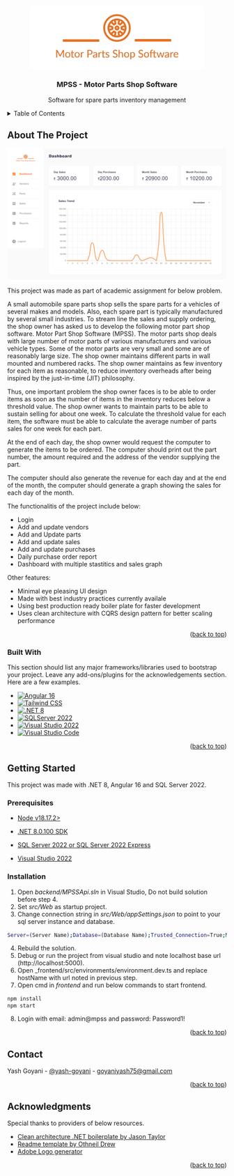 <a name="readme-top"></a>


<!-- PROJECT LOGO -->
<br />
<div align="center">
  <a href="https://github.com/Majesty75/MPSS">
    <img src="images/logo.png" alt="Logo" width="400">
  </a>

  <h3 align="center">MPSS - Motor Parts Shop Software</h3>

  <p align="center">
    Software for spare parts inventory management
    <br />
  </p>
</div>



<!-- TABLE OF CONTENTS -->
<details>
  <summary>Table of Contents</summary>
  <ol>
    <li>
      <a href="#about-the-project">About The Project</a>
      <ul>
        <li><a href="#built-with">Built With</a></li>
      </ul>
    </li>
    <li>
      <a href="#getting-started">Getting Started</a>
      <ul>
        <li><a href="#prerequisites">Prerequisites</a></li>
        <li><a href="#installation">Installation</a></li>
      </ul>
    </li>
    <li><a href="#contact">Contact</a></li>
    <li><a href="#acknowledgments">Acknowledgments</a></li>
  </ol>
</details>



<!-- ABOUT THE PROJECT -->
## About The Project

![Dashboard Screen Shot][dashboard-screenshot]

This project was made as part of academic assignment for below problem.

A small automobile spare parts shop sells the spare parts for a vehicles of several makes and models. Also,
each spare part is typically manufactured by several small industries. To stream line the sales and supply
ordering, the shop owner has asked us to develop the following motor part shop software.
Motor Part Shop Software (MPSS). The motor parts shop deals with large number of motor parts of
various manufacturers and various vehicle types. Some of the motor parts are very small and some are of
reasonably large size. The shop owner maintains different parts in wall mounted and numbered racks.
The shop owner maintains as few inventory for each item as reasonable, to reduce inventory overheads after
being inspired by the just-in-time (JIT) philosophy.

Thus, one important problem the shop owner faces is to be able to order items as soon as the number of
items in the inventory reduces below a threshold value. The shop owner wants to maintain parts to be able
to sustain selling for about one week. To calculate the threshold value for each item, the software must be
able to calculate the average number of parts sales for one week for each part.

At the end of each day, the shop owner would request the computer to generate the items to be ordered. The
computer should print out the part number, the amount required and the address of the vendor supplying
the part.

The computer should also generate the revenue for each day and at the end of the month, the computer
should generate a graph showing the sales for each day of the month.

The functionalitis of the project include below:
* Login
* Add and update vendors
* Add and Update parts
* Add and update sales
* Add and update purchases
* Daily purchase order report
* Dashboard with multiple stastitics and sales graph

Other features:
* Minimal eye pleasing UI design
* Made with best industry practices currently availale
* Using best production ready boiler plate for faster development
* Uses clean architecture with CQRS design pattern for better scaling performance

<p align="right">(<a href="#readme-top">back to top</a>)</p>



### Built With

This section should list any major frameworks/libraries used to bootstrap your project. Leave any add-ons/plugins for the acknowledgements section. Here are a few examples.

* [![Angular 16][Angular.io]][Angular-url]
* [![Tailwind CSS][Tailwind]][Tailwind-url]
* [![.NET 8][.NET]][.NET-url]
* [![SQLServer 2022][SQLServer]][SQLServer-url]
* [![Visual Studio 2022][VS]][VS-url]
* [![Visual Studio Code][VSCode]][VSCode-url]

<p align="right">(<a href="#readme-top">back to top</a>)</p>



<!-- GETTING STARTED -->
## Getting Started

This project was made with .NET 8, Angular 16 and SQL Server 2022.


### Prerequisites

* <a href="https://nodejs.org/en/about/previous-releases">Node v18.17.2></a>

* <a href="https://dotnet.microsoft.com/en-us/download/dotnet/8.0">.NET 8.0.100 SDK</a>

* <a href="https://www.microsoft.com/en-in/sql-server/sql-server-downloads">SQL Server 2022 or SQL Server 2022 Express</a>

* <a href="https://visualstudio.microsoft.com/">Visual Studio 2022</a>



### Installation

1. Open _backend/MPSSApi.sln_ in Visual Studio, Do not build solution before step 4.
2. Set _src/Web_  as startup project.
3. Change connection string in _src/Web/appSettings.json_ to point to your sql server instance and database.
  ```sh
  Server=(Server Name);Database=(Database Name);Trusted_Connection=True;MultipleActiveResultSets=true;TrustServerCertificate=True
  ```
4. Rebuild the solution.
5. Debug or run the project from visual studio and note localhost base url (http://localhost:5000).
6. Open _frontend/src/environments/environment.dev.ts and replace hostName with url noted in previous step.
7. Open cmd in _frontend_ and run below commands to start frontend.
  ```
  npm install
  npm start
  ```
8. Login with email: admin@mpss and password: Password1!

<p align="right">(<a href="#readme-top">back to top</a>)</p>


<!-- CONTACT -->
## Contact

Yash Goyani - [@yash-goyani](https://www.linkedin.com/in/yash-goyani-5156601b4/) - goyaniyash75@gmail.com

<p align="right">(<a href="#readme-top">back to top</a>)</p>



<!-- ACKNOWLEDGMENTS -->
## Acknowledgments

Special thanks to providers of below resources.

* [Clean architecture .NET boilerplate by Jason Taylor](https://github.com/jasontaylordev/CleanArchitecture)
* [Readme template by Othneil Drew](https://github.com/othneildrew/Best-README-Template)
* [Adobe Logo generator](https://www.adobe.com/express/create/logo)

<p align="right">(<a href="#readme-top">back to top</a>)</p>



<!-- MARKDOWN LINKS & IMAGES -->
<!-- https://www.markdownguide.org/basic-syntax/#reference-style-links -->
[dashboard-screenshot]: images/dashboard.png
[Angular.io]: https://img.shields.io/badge/Angular-DD0031?style=for-the-badge&logo=angular&logoColor=white
[Angular-url]: https://angular.io/
[Tailwind]: https://img.shields.io/badge/Tailwind_CSS-38B2AC?style=for-the-badge&logo=tailwind-css&logoColor=white
[Tailwind-url]: https://tailwindcss.com/
[.NET]: https://img.shields.io/badge/.NET-5C2D91?style=for-the-badge&logo=.net&logoColor=white
[.NET-url]: https://dotnet.microsoft.com/
[SQLServer]: https://img.shields.io/badge/Microsoft_SQL_Server-CC2927?style=for-the-badge&logo=microsoft-sql-server&logoColor=white
[SQLServer-url]: https://www.microsoft.com/en-in/sql-server/sql-server-downloads
[VS]: https://img.shields.io/badge/Visual_Studio-5C2D91?style=for-the-badge&logo=visual%20studio&logoColor=white
[VS-url]: https://visualstudio.microsoft.com/
[VSCode]: https://img.shields.io/badge/Visual_Studio_Code-0078D4?style=for-the-badge&logo=visual%20studio%20code&logoColor=white
[VSCode-url]: https://code.visualstudio.com/